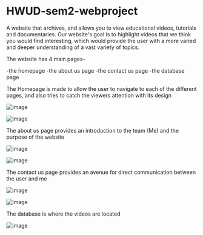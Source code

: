 # HWUD-sem2-webproject


A website that archives, and allows you to view educational videos, tutorials and documentaries. Our website's goal is to highlight videos that we think you would find interesting, which would provide the user with a more varied and deeper understanding of a vast variety of topics.



The website has 4 main pages-

  -the homepage
  -the about us page
  -the contact us page
  -the database page



The Homepage is made to allow the user to navigate to each of the different pages, and also tries to catch the viewers attention with its design

![image](https://github.com/user-attachments/assets/1061f79f-c3c9-490f-a25a-63cf08a272ee)

![image](https://github.com/user-attachments/assets/577b88dc-3abc-4027-b4e9-df2a34f79f16)


The about us page provides an introduction to the team (Me) and the purpose of the website

![image](https://github.com/user-attachments/assets/781a6538-1a79-4fb6-8a3b-5e8d89c643dc)

![image](https://github.com/user-attachments/assets/c8bbf763-124c-4800-abab-165b9d158bb0)


The contact us page provides an avenue for direct communication between the user and me

![image](https://github.com/user-attachments/assets/6e8843e7-9c17-41ae-a150-7354eeca8b10)

![image](https://github.com/user-attachments/assets/16dd239f-074a-4320-8d6e-123452a4e2ca)


The database is where the videos are located

![image](https://github.com/user-attachments/assets/1d93efd0-0b83-4c9b-a485-c4c22706b6da)



